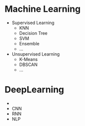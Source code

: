 # Machine Learning

- Supervised Learning
  - KNN
  - Decision Tree
  - SVM
  - Ensemble
  - ...
- Unsupervised Learning
  - K-Means
  - DBSCAN
  - ...

# DeepLearning

- 
- CNN
- RNN
- NLP